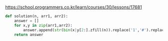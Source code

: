 https://school.programmers.co.kr/learn/courses/30/lessons/17681

```python
def solution(n, arr1, arr2):
    answer = []
    for x,y in zip(arr1,arr2):
        answer.append(str(bin(x|y[2:].zfill(n)).replace('1','#').replace('0',' '))
    return answer
```